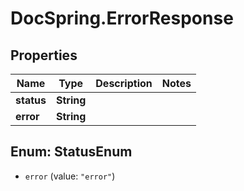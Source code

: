 # DocSpring.ErrorResponse

## Properties

Name | Type | Description | Notes
------------ | ------------- | ------------- | -------------
**status** | **String** |  | 
**error** | **String** |  | 



## Enum: StatusEnum


* `error` (value: `"error"`)




